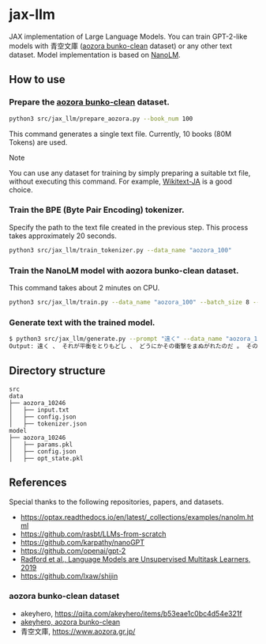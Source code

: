 # jax-llm
JAX implementation of Large Language Models.
You can train GPT-2-like models with 青空文庫 ([aozora bunko-clean](https://huggingface.co/datasets/globis-university/aozorabunko-clean) dataset) or any other text dataset.
Model implementation is based on [NanoLM](https://optax.readthedocs.io/en/latest/_collections/examples/nanolm.html).

## How to use

###  Prepare the [aozora bunko-clean](https://huggingface.co/datasets/globis-university/aozorabunko-clean) dataset.

```bash
python3 src/jax_llm/prepare_aozora.py --book_num 100
```
This command generates a single text file. Currently, 10 books (80M Tokens) are used.

> [!NOTE]
> You can use any dataset for training by simply preparing a suitable txt file, without executing this command. For example, [Wikitext-JA](http://www.lsta.media.kyoto-u.ac.jp/resource/data/wikitext-ja) is a good choice.

###  Train the BPE (Byte Pair Encoding) tokenizer.
Specify the path to the text file created in the previous step. This process takes approximately 20 seconds.
```bash
python3 src/jax_llm/train_tokenizer.py --data_name "aozora_100"
```

###  Train the NanoLM model with aozora bunko-clean dataset.

This command takes about 2 minutes on CPU.
```bash
python3 src/jax_llm/train.py --data_name "aozora_100" --batch_size 8 --n_iterations 500 --n_freq_eval 100 --dropout_rate 0.0 --learning_rate 0.0005 --num_layers 4 --embed_size 128  --head_size 32 --num_heads 4
```

### Generate text with the trained model.
```bash
$ python3 src/jax_llm/generate.py --prompt "遠く" --data_name "aozora_100" --max_new_tokens 50
Output: 遠く 、 それが平衡をとりもどし 、 どうにかその衝撃をまぬがれたのだ 。 その精神がどんどん成長して 、 また 、 色のさめたたてがみや尾はもつれたうえに 、 色のさめたたてがみや尾はもつれたうえに 、 弔いのときの人の泣き声のようだった 。 わたしは 、 ほかに心をなだめてくれるものはない わたしは 、 まさに耳もとで咆哮するのを聞くと 、 マストはきしみ 、 それが平衡をとりもどし 、 ほかに心をなだめてくれるものはない 。 年老い 、 マストはきしみ 、 生命の潮を健康な流れにして血管に送りこむのだが 。 「 聞くところによると 。 じっさい 、 こんな陰鬱な思いはたちまちにして 。 しかし 、 色のさめたたてがみや尾はもつれたうえに 、 獲物をもとめているような気がした 、 こんな陰鬱な思いはたちまちにして 、 あのなつかしい
```

## Directory structure
```
src
data
├── aozora_10246
│   ├── input.txt
│   ├── config.json
│   ├── tokenizer.json
model
├── aozora_10246
│   ├── params.pkl
│   ├── config.json
│   ├── opt_state.pkl
```

## References
Special thanks to the following repositories, papers, and datasets.
- https://optax.readthedocs.io/en/latest/_collections/examples/nanolm.html
- https://github.com/rasbt/LLMs-from-scratch
- https://github.com/karpathy/nanoGPT
- https://github.com/openai/gpt-2
- [Radford et al., Language Models are Unsupervised Multitask Learners, 2019](https://d4mucfpksywv.cloudfront.net/better-language-models/language-models.pdf)
- https://github.com/lxaw/shijin

### aozora bunko-clean dataset
- akeyhero, https://qiita.com/akeyhero/items/b53eae1c0bc4d54e321f
- [akeyhero, aozora bunko-clean](https://huggingface.co/datasets/globis-university/aozorabunko-clean)
- 青空文庫, https://www.aozora.gr.jp/

